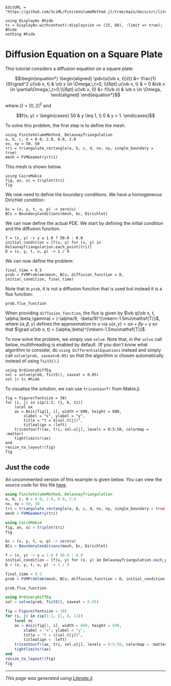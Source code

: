 ```@meta
EditURL = "https://github.com/SciML/FiniteVolumeMethod.jl/tree/main/docs/src/literate_tutorials/diffusion_equation_on_a_square_plate.jl"
```

````@example diffusion_equation_on_a_square_plate
using DisplayAs #hide
tc = DisplayAs.withcontext(:displaysize => (15, 80), :limit => true); #hide
nothing #hide
````

# Diffusion Equation on a Square Plate

This tutorial considers a diffusion equation on a square plate:

```math
\begin{equation*}
\begin{aligned}
\pdv{u(\vb x, t)}{t} &= \frac{1}{9}\grad^2 u(\vb x, t)  & \vb x \in \Omega,\,t>0, \\[6pt]
u(\vb x, t) & =  0  &\vb x \in \partial\Omega,\,t>0,\\[6pt]
u(\vb x, 0) &= f(\vb x) & \vb x \in \Omega,
\end{aligned}
\end{equation*}
```

where $\Omega = [0, 2]^2$ and

```math
f(x, y) = \begin{cases} 50 & y \leq 1, \\ 0 & y > 1. \end{cases}
```

To solve this problem, the first step is to define the mesh.

````@example diffusion_equation_on_a_square_plate
using FiniteVolumeMethod, DelaunayTriangulation
a, b, c, d = 0.0, 2.0, 0.0, 2.0
nx, ny = 50, 50
tri = triangulate_rectangle(a, b, c, d, nx, ny, single_boundary = true)
mesh = FVMGeometry(tri)
````

This mesh is shown below.

````@example diffusion_equation_on_a_square_plate
using CairoMakie
fig, ax, sc = triplot(tri)
fig
````

We now need to define the boundary conditions. We have a homogeneous Dirichlet condition:

````@example diffusion_equation_on_a_square_plate
bc = (x, y, t, u, p) -> zero(u)
BCs = BoundaryConditions(mesh, bc, Dirichlet)
````

We can now define the actual PDE. We start by defining the initial condition and the diffusion function.

````@example diffusion_equation_on_a_square_plate
f = (x, y) -> y ≤ 1.0 ? 50.0 : 0.0
initial_condition = [f(x, y) for (x, y) in DelaunayTriangulation.each_point(tri)]
D = (x, y, t, u, p) -> 1 / 9
````

We can now define the problem:

````@example diffusion_equation_on_a_square_plate
final_time = 0.5
prob = FVMProblem(mesh, BCs; diffusion_function = D, initial_condition, final_time)
````

Note that in `prob`, it is not a diffusion function that is used but instead it is a flux function:

````@example diffusion_equation_on_a_square_plate
prob.flux_function
````

When providing `diffusion_function`, the flux is given by $\vb q(\vb x, t, \alpha,\beta,\gamma) = (-\alpha/9, -\beta/9)^{\mkern-1.5mu\mathsf{T}}$,
where $(\alpha, \beta, \gamma)$ defines the approximation to $u$ via $u(x, y) = \alpha x + \beta y + \gamma$ so that
$\grad u(\vb x, t) = (\alpha,\beta)^{\mkern-1.5mu\mathsf{T}}$.

To now solve the problem, we simply use `solve`. Note that,
in the `solve` call below, multithreading is enabled by default.
(If you don't know what algorithm to consider, do `using DifferentialEquations` instead
and simply call `solve(prob, saveat=0.05)` so that the algorithm is chosen automatically instead
of using `Tsit5()`.)

````@example diffusion_equation_on_a_square_plate
using OrdinaryDiffEq
sol = solve(prob, Tsit5(), saveat = 0.05)
sol |> tc #hide
````

To visualise the solution, we can use `tricontourf!` from Makie.jl.

````@example diffusion_equation_on_a_square_plate
fig = Figure(fontsize = 38)
for (i, j) in zip(1:3, (1, 6, 11))
    local ax
    ax = Axis(fig[1, i], width = 600, height = 600,
        xlabel = "x", ylabel = "y",
        title = "t = $(sol.t[j])",
        titlealign = :left)
    tricontourf!(ax, tri, sol.u[j], levels = 0:5:50, colormap = :matter)
    tightlimits!(ax)
end
resize_to_layout!(fig)
fig
````

## Just the code

An uncommented version of this example is given below.
You can view the source code for this file [here](https://github.com/SciML/FiniteVolumeMethod.jl/tree/main/docs/src/literate_tutorials/diffusion_equation_on_a_square_plate.jl).

```julia
using FiniteVolumeMethod, DelaunayTriangulation
a, b, c, d = 0.0, 2.0, 0.0, 2.0
nx, ny = 50, 50
tri = triangulate_rectangle(a, b, c, d, nx, ny, single_boundary = true)
mesh = FVMGeometry(tri)

using CairoMakie
fig, ax, sc = triplot(tri)
fig

bc = (x, y, t, u, p) -> zero(u)
BCs = BoundaryConditions(mesh, bc, Dirichlet)

f = (x, y) -> y ≤ 1.0 ? 50.0 : 0.0
initial_condition = [f(x, y) for (x, y) in DelaunayTriangulation.each_point(tri)]
D = (x, y, t, u, p) -> 1 / 9

final_time = 0.5
prob = FVMProblem(mesh, BCs; diffusion_function = D, initial_condition, final_time)

prob.flux_function

using OrdinaryDiffEq
sol = solve(prob, Tsit5(), saveat = 0.05)

fig = Figure(fontsize = 38)
for (i, j) in zip(1:3, (1, 6, 11))
    local ax
    ax = Axis(fig[1, i], width = 600, height = 600,
        xlabel = "x", ylabel = "y",
        title = "t = $(sol.t[j])",
        titlealign = :left)
    tricontourf!(ax, tri, sol.u[j], levels = 0:5:50, colormap = :matter)
    tightlimits!(ax)
end
resize_to_layout!(fig)
fig
```

* * *

*This page was generated using [Literate.jl](https://github.com/fredrikekre/Literate.jl).*
